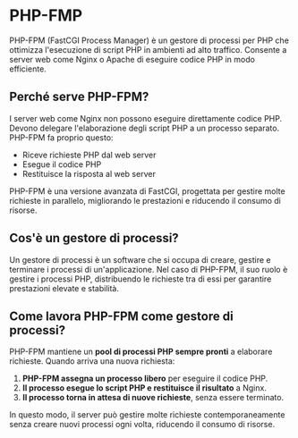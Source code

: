# PHP-FMP
PHP-FPM (FastCGI Process Manager) è un gestore di processi per PHP che ottimizza l'esecuzione di script PHP in ambienti ad alto traffico. Consente a server web come Nginx o Apache di eseguire codice PHP in modo efficiente.

## Perché serve PHP-FPM?
I server web come Nginx non possono eseguire direttamente codice PHP. Devono delegare l'elaborazione degli script PHP a un processo separato. PHP-FPM fa proprio questo:

- Riceve richieste PHP dal web server
- Esegue il codice PHP
- Restituisce la risposta al web server

PHP-FPM è una versione avanzata di FastCGI, progettata per gestire molte richieste in parallelo, migliorando le prestazioni e riducendo il consumo di risorse.

## Cos'è un gestore di processi?
Un gestore di processi è un software che si occupa di creare, gestire e terminare i processi di un'applicazione. Nel caso di PHP-FPM, il suo ruolo è gestire i processi PHP, distribuendo le richieste tra di essi per garantire prestazioni elevate e stabilità.

## Come lavora PHP-FPM come gestore di processi?
PHP-FPM mantiene un **pool di processi PHP sempre pronti** a elaborare richieste. Quando arriva una nuova richiesta:

1. **PHP-FPM assegna un processo libero** per eseguire il codice PHP.
2. **Il processo esegue lo script PHP e restituisce il risultato** a Nginx.
3. **Il processo torna in attesa di nuove richieste**, senza essere terminato.

In questo modo, il server può gestire molte richieste contemporaneamente senza creare nuovi processi ogni volta, riducendo il consumo di risorse.